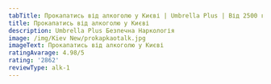 ```yaml
---
tabTitle: Прокапатись від алкоголю у Києві | Umbrella Plus | Від 2500 грн
title: Прокапатись від алкоголю у Києві
description: Umbrella Plus Безпечна Наркологія
image: /img/Kiev New/prokapkaotalk.jpg
imageText: Прокапатись від алкоголю у Києві
ratingAvarage: 4.98/5
rating: '2862'
reviewType: alk-1
---
```


